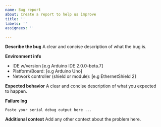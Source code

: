 ```yaml
---
name: Bug report
about: Create a report to help us improve
title: ''
labels: ''
assignees: ''

---
```


**Describe the bug**
A clear and concise description of what the bug is.

**Environment info**
- IDE w/version [e.g Arduino IDE 2.0.0-beta.7]
- Platform/Board: [e.g Arduino Uno]
- Network controller (shield or module): [e.g EthernetShield 2]

**Expected behavior**
A clear and concise description of what you expected to happen.

**Failure log**
```
Paste your serial debug output here ...
```

**Additional context**
Add any other context about the problem here.
